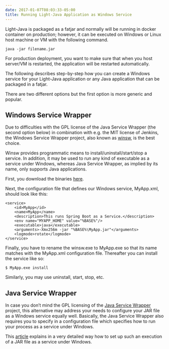 ```yaml
---
date: 2017-01-07T08:03:33-05:00
title: Running Light-Java Application as Windows Service
---
```


Light-Java is packaged as a fatjar and normally will be running in docker container
on production; however, it can be executed on Windows or Linux host machine or VM
with the following command.

```
java -jar filename.jar
```

For production deployment, you want to make sure that when you host server/VM
is restarted, the application will be restarted automatically. 


The following describes step-by-step how you can create a Windows service for your 
Light-Java application or any Java application that can be packaged in a fatjar.

There are two different options but the first option is more generic and popular.

## Windows Service Wrapper

Due to difficulties with the GPL license of the Java Service Wrapper 
(the second option below) in combination with e.g. the MIT license of Jenkins, 
the Windows Service Wrapper project, also known as [winsw](https://github.com/kohsuke/winsw), 
is the best choice.

Winsw provides programmatic means to install/uninstall/start/stop a service. In 
addition, it may be used to run any kind of executable as a service under Windows, 
whereas Java Service Wrapper, as implied by its name, only supports Java applications.

First, you download the binaries [here](http://repo.jenkins-ci.org/releases/com/sun/winsw/winsw/).

Next, the configuration file that defines our Windows service, MyApp.xml, should 
look like this:

```
<service>
    <id>MyApp</id>
    <name>MyApp</name>
    <description>This runs Spring Boot as a Service.</description>
    <env name="MYAPP_HOME" value="%BASE%"/>
    <executable>java</executable>
    <arguments>-Xmx256m -jar "%BASE%\MyApp.jar"</arguments>
    <logmode>rotate</logmode>
</service>

```
Finally, you have to rename the winsw.exe to MyApp.exe so that its name matches 
with the MyApp.xml configuration file. Thereafter you can install the service 
like so:

```
$ MyApp.exe install
```
Similarly, you may use uninstall, start, stop, etc.

## Java Service Wrapper

In case you don’t mind the GPL licensing of the [Java Service Wrapper](http://wrapper.tanukisoftware.com/doc/english/index.html) 
project, this alternative may address your needs to configure your JAR file as 
a Windows service equally well. Basically, the Java Service Wrapper also requires 
you to specify in a configuration file which specifies how to run your process 
as a service under Windows.

This [article](http://edn.embarcadero.com/article/32068) explains in a very 
detailed way how to set up such an execution of a JAR file as a service under 
Windows.

